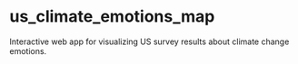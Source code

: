# us_climate_emotions_map
Interactive web app for visualizing US survey results about climate change emotions.
